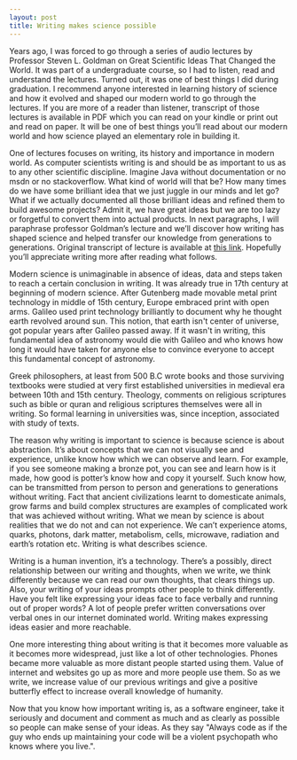 ```yaml
---
layout: post
title: Writing makes science possible
---
```


Years ago, I was forced to go through a series of audio lectures by Professor Steven L. Goldman on Great Scientific Ideas That Changed the World. It was part of a undergraduate course, so I had to listen, read and understand the lectures. Turned out, it was one of best things I did during graduation. I recommend anyone interested in learning history of science and how it evolved and shaped our modern world to go through the lectures. If you are more of a reader than listener, transcript of those lectures is available in PDF which you can read on your kindle or print out and read on paper. It will be one of best things you’ll read about our modern world and how science played an elementary role in building it.

One of lectures focuses on writing, its history and importance in modern world. As computer scientists writing is and should be as important to us as to any other scientific discipline. Imagine Java without documentation or no msdn or no stackoverflow. What kind of world will that be? How many times do we have some brilliant idea that we just juggle in our minds and let go? What if we actually documented all those brilliant ideas and refined them to build awesome projects? Admit it, we have great ideas but we are too lazy or forgetful to convert them into actual products. In next paragraphs, I will paraphrase professor Goldman’s lecture and we’ll discover how writing has shaped science and helped transfer our knowledge from generations to generations. Original transcript of lecture is available at <a rel="nofollow" href="https://docs.google.com/document/d/1bFMGl696vDkbIf84UtumaENo-erur89pwz45RsYlsm4/edit?usp=sharing">this link</a>. Hopefully you’ll appreciate writing more after reading what follows.

Modern science is unimaginable in absence of ideas, data and steps taken to reach a certain conclusion in writing. It was already true in 17th century at beginning of modern science. After Gutenberg made movable metal print technology in middle of 15th century, Europe embraced print with open arms. Galileo used print technology brilliantly to document why he thought earth revolved around sun. This notion, that earth isn't center of universe, got popular years after Galileo passed away. If it wasn't in writing, this fundamental idea of astronomy would die with Galileo and who knows how long it would have taken for anyone else to convince everyone to accept this fundamental concept of astronomy.

Greek philosophers, at least from 500 B.C wrote books and those surviving textbooks were studied at very first established universities in medieval era between 10th and 15th century. Theology, comments on religious scriptures such as bible or quran and religious scriptures themselves were all in writing. So formal learning in universities was, since inception, associated with study of texts.

The reason why writing is important to science is because science is about abstraction. It’s about concepts that we can not visually see and experience, unlike know how which we can observe and learn. For example, if you see someone making a bronze pot, you can see and learn how is it made, how good is potter’s know how and copy it yourself. Such know how, can be transmitted from person to person and generations to generations without writing. Fact that ancient civilizations learnt to domesticate animals, grow farms and build complex structures are examples of complicated work that was achieved without writing. What we mean by science is about realities that we do not and can not experience. We can’t experience atoms, quarks, photons, dark matter, metabolism, cells, microwave, radiation and earth’s rotation etc. Writing is what describes science.

Writing is a human invention, it’s a technology. There’s a possibly, direct relationship between our writing and thoughts, when we write, we think differently because we can read our own thoughts, that clears things up. Also, your writing of your ideas prompts other people to think differently. Have you felt like expressing your ideas face to face verbally and running out of proper words? A lot of people prefer written conversations over verbal ones in our internet dominated world. Writing makes expressing ideas easier and more reachable.

One more interesting thing about writing is that it becomes more valuable as it becomes more widespread, just like a lot of other technologies. Phones became more valuable as more distant people started using them. Value of internet and websites go up as more and more people use them. So as we write, we increase value of our previous writings and give a positive butterfly effect to increase overall knowledge of humanity.

Now that you know how important writing is, as a software engineer, take it seriously and document and comment as much and as clearly as possible so people can make sense of your ideas. As they say "Always code as if the guy who ends up maintaining your code will be a violent psychopath who knows where you live.".